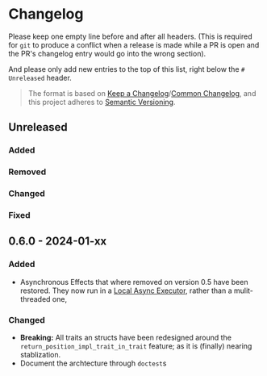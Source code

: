 # Changelog

Please keep one empty line before and after all headers. (This is required for `git` to produce a conflict when a release is made while a PR is open and the PR's changelog entry would go into the wrong section).

And please only add new entries to the top of this list, right below the `# Unreleased` header.

> The format is based on [Keep a Changelog](https://keepachangelog.com/en/1.1.0/)/[Common Changelog](https://common-changelog.org),
> and this project adheres to [Semantic Versioning](https://semver.org/spec/v2.0.0.html).



## Unreleased

### Added

### Removed

### Changed

### Fixed



## 0.6.0 - 2024-01-xx

### Added

- Asynchronous Effects that where removed on version 0.5 have been restored. They now run in a [Local Async Executor](https://maciej.codes/2022-06-09-local-async.html), rather than a mulit-threaded one, 

### Changed

- **Breaking:** All traits an structs have been redesigned around the `return_position_impl_trait_in_trait` feature; as it is (finally) nearing stablization.
- Document the archtecture through `doctest`s

